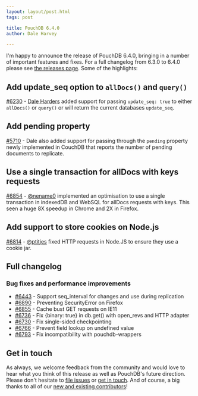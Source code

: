 ```yaml
---
layout: layout/post.html
tags: post

title: PouchDB 6.4.0
author: Dale Harvey

---
```


I'm happy to announce the release of PouchDB 6.4.0, bringing in a number of important features and fixes. For a full changelog from 6.3.0 to 6.4.0 please see [the releases page](https://github.com/pouchdb/pouchdb/releases). Some of the highlights:

## Add update_seq option to `allDocs()` and `query()`

[#6230](https://github.com/pouchdb/pouchdb/issues/6230) - [Dale Harders](https://github.com/dharders) added support for passing `update_seq: true` to either `allDocs()` or `query()` or will return the current databases `update_seq`.

## Add pending property

[#5710](https://github.com/pouchdb/pouchdb/issues/5710) - Dale also added support for passing through the `pending` property newly implemented in CouchDB that reports the number of pending documents to replicate.

## Use a single transaction for allDocs with keys requests

[#6854](https://github.com/pouchdb/pouchdb/issues/6854) - [@nename0](https://github.com/nename0) implemented an optimisation to use a single transaction in indexedDB and WebSQL for allDocs requests with keys. This seen a huge 8X speedup in Chrome and 2X in Firefox.

## Add support to store cookies on Node.js

[#6814](https://github.com/pouchdb/pouchdb/issues/6814) - [@ptitjes](https://github.com/ptitjes) fixed HTTP requests in Node.JS to ensure they use a cookie jar.

## Full changelog

### Bug fixes and performance improvements

- [#6443](https://github.com/pouchdb/pouchdb/issues/6443) - Support seq_interval for changes and use during replication
- [#6890](https://github.com/pouchdb/pouchdb/issues/6890) - Preventing SecurityError on Firefox
- [#6855](https://github.com/pouchdb/pouchdb/issues/6855) - Cache bust GET requests on IE11
- [#6736](https://github.com/pouchdb/pouchdb/issues/6736) - Fix {binary: true} in db.get() with open_revs and HTTP adapter
- [#6730](https://github.com/pouchdb/pouchdb/issues/6730) - Fix single-sided checkpointing
- [#6766](https://github.com/pouchdb/pouchdb/issues/6766) - Prevent field lookup on undefined value
- [#6793](https://github.com/pouchdb/pouchdb/issues/6793) - Fix incompatibility with pouchdb-wrappers


## Get in touch

As always, we welcome feedback from the community and would love to hear what you think of this release as well as PouchDB's future direction. Please don't hesitate to [file issues](https://github.com/pouchdb/pouchdb/issues) or [get in touch](https://github.com/pouchdb/pouchdb/blob/master/CONTRIBUTING.md#get-in-touch). And of course, a big thanks to all of our [new and existing contributors](https://github.com/pouchdb/pouchdb/graphs/contributors)!
